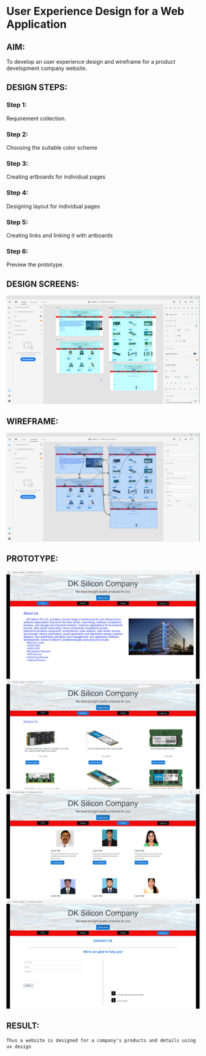 # User Experience Design for a Web Application
## AIM:
To develop an user experience design and wireframe for a product development company website.

## DESIGN STEPS:
### Step 1: 
Requirement collection.
### Step 2:
Choosing the suitable color scheme
### Step 3:
Creating artboards for individual pages
### Step 4:
Designing layout for individual pages
### Step 5:
Creating links and linking it with artboards
### Step 6:
Preview the prototype.

## DESIGN SCREENS:
![output](./static/img/designscreen1.png)

## WIREFRAME:
![output](./static/img/wireframe1.png)

## PROTOTYPE:
![output](./static/img/dkhome.png)
![output](./static/img/dkproducts.png)
![output](./static/img/dkpeople.png)
![output](./static/img/dkcontactus.png)

## RESULT:
    Thus a website is designed for a company's products and details using ux design